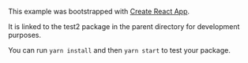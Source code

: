 This example was bootstrapped with [Create React App](https://github.com/facebook/create-react-app).

It is linked to the test2 package in the parent directory for development purposes.

You can run `yarn install` and then `yarn start` to test your package.
